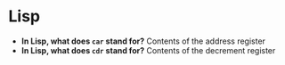 # Lisp

- **In Lisp, what does `car` stand for?** Contents of the address register
- **In Lisp, what does `cdr` stand for?** Contents of the decrement register
